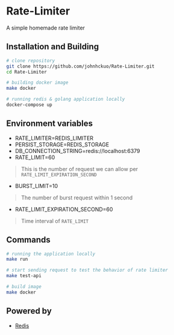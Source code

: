 # Rate-Limiter
A simple homemade rate limiter
## Installation and Building

```bash
# clone repository
git clone https://github.com/johnhckuo/Rate-Limiter.git
cd Rate-Limiter

# building docker image
make docker

# running redis & golang application locally
docker-compose up

```

## Environment variables

- RATE_LIMITER=REDIS_LIMITER
- PERSIST_STORAGE=REDIS_STORAGE
- DB_CONNECTION_STRING=redis://localhost:6379
- RATE_LIMIT=60  
> This is the number of request we can allow per `RATE_LIMIT_EXPIRATION_SECOND`
- BURST_LIMIT=10  
> The number of burst request within 1 second
- RATE_LIMIT_EXPIRATION_SECOND=60
> Time interval of `RATE_LIMIT`


## Commands

```bash
# running the application locally
make run

# start sending request to test the behavior of rate limiter
make test-api

# build image
make docker

```

## Powered by
- [Redis](https://redis.io/)
